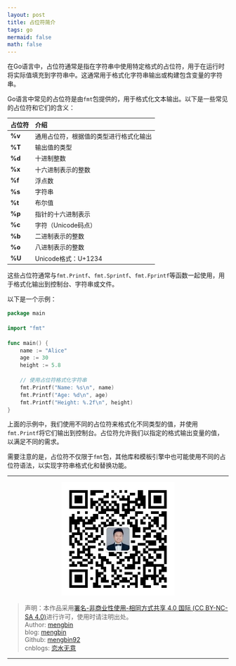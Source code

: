 ```yaml
---
layout: post
title: 占位符简介
tags: go
mermaid: false
math: false
---  
```


在Go语言中，占位符通常是指在字符串中使用特定格式的占位符，用于在运行时将实际值填充到字符串中。这通常用于格式化字符串输出或构建包含变量的字符串。

Go语言中常见的占位符是由`fmt`包提供的，用于格式化文本输出。以下是一些常见的占位符和它们的含义：

|占位符|介绍|
|:--|:--|
|**%v**|通用占位符，根据值的类型进行格式化输出|
|**%T**|输出值的类型|
|**%d**|十进制整数|
|**%x**|十六进制表示的整数|
|**%f**|浮点数|
|**%s**|字符串|
|**%t**|布尔值|
|**%p**|指针的十六进制表示|
|**%c**|字符（Unicode码点）|
|**%b**|二进制表示的整数|
|**%o**|八进制表示的整数|
|**%U**|Unicode格式：U+1234|

这些占位符通常与`fmt.Printf`、`fmt.Sprintf`、`fmt.Fprintf`等函数一起使用，用于格式化输出到控制台、字符串或文件。

以下是一个示例：

```go
package main

import "fmt"

func main() {
    name := "Alice"
    age := 30
    height := 5.8

    // 使用占位符格式化字符串
    fmt.Printf("Name: %s\n", name)
    fmt.Printf("Age: %d\n", age)
    fmt.Printf("Height: %.2f\n", height)
}
```

上面的示例中，我们使用不同的占位符来格式化不同类型的值，并使用`fmt.Printf`将它们输出到控制台。占位符允许我们以指定的格式输出变量的值，以满足不同的需求。

需要注意的是，占位符不仅限于`fmt`包，其他库和模板引擎中也可能使用不同的占位符语法，以实现字符串格式化和替换功能。  

---

<div align="center">
  <img src="../img/qrcode_wechat.jpg" alt="孟斯特">
</div>

> 声明：本作品采用[署名-非商业性使用-相同方式共享 4.0 国际 (CC BY-NC-SA 4.0)](https://creativecommons.org/licenses/by-nc-sa/4.0/deed.zh)进行许可，使用时请注明出处。  
> Author: [mengbin](mengbin1992@outlook.com)  
> blog: [mengbin](https://mengbin.top)  
> Github: [mengbin92](https://mengbin92.github.io/)  
> cnblogs: [恋水无意](https://www.cnblogs.com/lianshuiwuyi/)  

---
